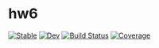 # hw6

[![Stable](https://img.shields.io/badge/docs-stable-blue.svg)](https://rfradkin.github.io/hw6.jl/stable/)
[![Dev](https://img.shields.io/badge/docs-dev-blue.svg)](https://rfradkin.github.io/hw6.jl/dev/)
[![Build Status](https://github.com/rfradkin/hw6.jl/actions/workflows/CI.yml/badge.svg?branch=main)](https://github.com/rfradkin/hw6.jl/actions/workflows/CI.yml?query=branch%3Amain)
[![Coverage](https://codecov.io/gh/rfradkin/hw6.jl/branch/main/graph/badge.svg)](https://codecov.io/gh/rfradkin/hw6.jl)
